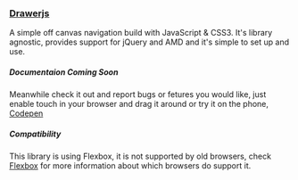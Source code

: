 ### [ Drawerjs ](http://drawerjs.rolandjitsu.com)

A simple off canvas navigation build with JavaScript &amp; CSS3. It's library agnostic, provides support for jQuery and AMD and it's simple to set up and use.

##### Documentaion Coming Soon

Meanwhile check it out and report bugs or fetures you would like, just enable touch in your browser and drag it around or try it on the phone, [Codepen](http://codepen.io/rolandjitsu/pen/CgmGd)

##### Compatibility

This library is using Flexbox, it is not supported by old browsers, check [Flexbox](http://caniuse.com/flexbox) for more information about which browsers do support it.